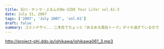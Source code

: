 ```yaml
---
title: 石川・ホンマ・ぶるんのBe-SIDE Your Life! vol.61-3
date: July 31, 2007
tags: ['2007', 'July 2007', 'vol.61']
draft: false
summary: ゴメンナサイ．．．二本目でちょっと「あるある風俗トーク」がイキ過ぎているのではないか．．．！？というご指摘があるやもやと思っている次第です。まぁ、許してやって下さいナ。とも言いながら、石川サンの叫び声が響き渡る三本目に。ちょっと短めですがそんな理由ももちろん入れ込みです〜。NAMAE
---
```


http://project-phi.ddo.jp/ishikawa/ishikawa061_3.mp3